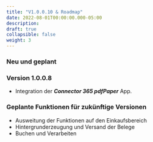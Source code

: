 ```yaml
---
title: "V1.0.0.10 & Roadmap"
date: 2022-08-01T00:00:00.000-05:00
description: 
draft: true
collapsible: false
weight: 3
---
```

### Neu und geplant

### Version 1.0.0.8
- Integration der ***Connector 365 pdfPaper*** App.

### Geplante Funktionen für zukünftige Versionen
- Ausweitung der Funktionen auf den Einkaufsbereich
- Hintergrunderzeugung und Versand der Belege
- Buchen und Verarbeiten